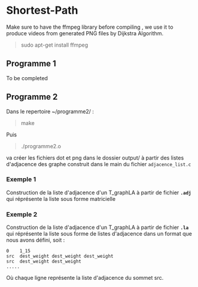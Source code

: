 # Shortest-Path
Make sure to have the ffmpeg library before compiling , we use it to produce videos from generated PNG files by Dijkstra Algorithm. 

>sudo apt-get install ffmpeg  

## Programme 1
To be completed
## Programme 2
Dans le repertoire ~/programme2/ : 
> make 

Puis 

> ./programme2.o 


va créer les fichiers dot et png dans le dossier output/  à partir des listes d'adjacence des graphe construit dans le main du fichier `adjacence_list.c`
### Exemple 1
Construction de la liste d'adjacence d'un  T_graphLA à partir de fichier **`.adj`** qui réprésente la liste sous forme matricielle
### Exemple 2
Construction de la liste d'adjacence d'un  T_graphLA à partir de fichier **`.la`** qui réprésente la liste sous forme de listes d'adjacence dans un format que nous avons défini, soit : 
```
0    1_15    
src  dest_weight dest_weight dest_weight 
src  dest_weight dest_weight
.....
```
Où chaque ligne représente la liste d'adjacence du sommet src.
